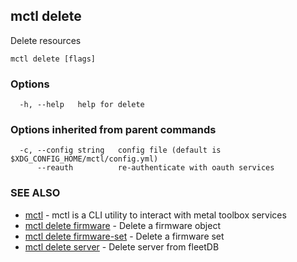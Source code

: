 [Auto generated by spf13/cobra]: <>

## mctl delete

Delete resources

```
mctl delete [flags]
```

### Options

```
  -h, --help   help for delete
```

### Options inherited from parent commands

```
  -c, --config string   config file (default is $XDG_CONFIG_HOME/mctl/config.yml)
      --reauth          re-authenticate with oauth services
```

### SEE ALSO

* [mctl](mctl.md)	 - mctl is a CLI utility to interact with metal toolbox services
* [mctl delete firmware](mctl_delete_firmware.md)	 - Delete a firmware object
* [mctl delete firmware-set](mctl_delete_firmware-set.md)	 - Delete a firmware set
* [mctl delete server](mctl_delete_server.md)	 - Delete server from fleetDB

